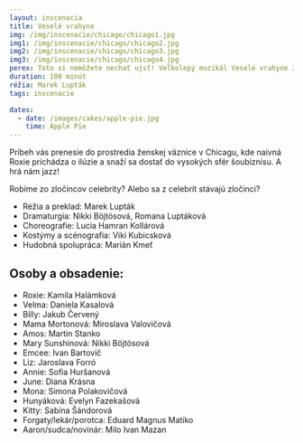 ```yaml
---
layout: inscenacia
title: Veselé vrahyne
img: /img/inscenacie/chicago/chicago1.jpg
img1: /img/inscenacie/chicago/chicago2.jpg
img2: /img/inscenacie/chicago/chicago3.jpg
img3: /img/inscenacie/chicago/chicago4.jpg
perex: Toto si nemôžete nechať ujsť! Veľkolepý muzikál Veselé vrahyne z dielne novozámockého Divadla Paradox!
duration: 100 minút
réžia: Marek Lupták
tags: inscenacie

dates:
  - date: /images/cakes/apple-pie.jpg
    time: Apple Pie
---
```

Príbeh vás prenesie do prostredia ženskej väznice v Chicagu, kde naivná Roxie prichádza o ilúzie a snaží sa dostať do vysokých sfér šoubiznisu. A hrá nám jazz!

Robíme zo zločincov celebrity? Alebo sa z celebrít stávajú zločinci?

- Réžia a preklad: Marek Lupták
- Dramaturgia: Nikki Böjtösová, Romana Luptáková
- Choreografie: Lucia Hamran Kollárová
- Kostýmy a scénografia: Viki Kubicsková
- Hudobná spolupráca: Marián Kmeť

## Osoby a obsadenie:
- Roxie: Kamila Halámková
- Velma: Daniela Kasalová
- Billy: Jakub Červený
- Mama Mortonová: Miroslava Valovičová
- Amos: Martin Stanko
- Mary Sunshinová: Nikki Böjtösová
- Emcee: Ivan Bartovič
- Liz: Jaroslava Forró
- Annie: Sofia Huršanová
- June: Diana Krásna
- Mona: Simona Polakovičová
- Hunyáková: Evelyn Fazekašová
- Kitty: Sabina Šándorová
- Forgaty/lekár/porotca: Eduard Magnus Matiko
- Aaron/sudca/novinár: Milo Ivan Mazan